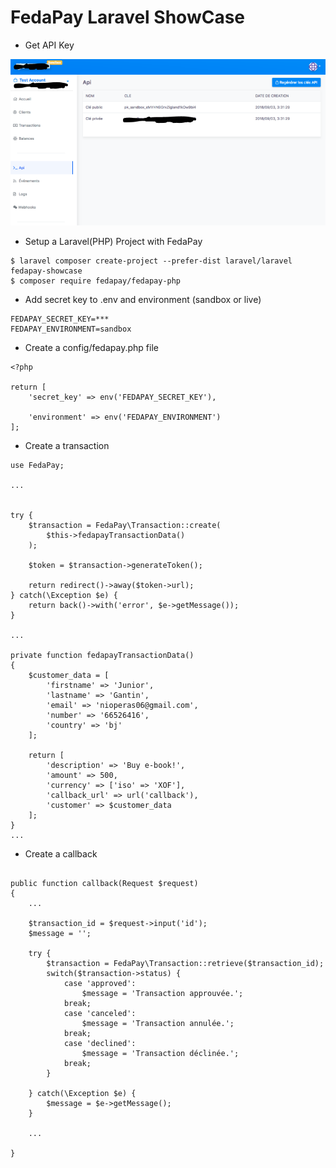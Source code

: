 # FedaPay Laravel ShowCase

- Get API Key

![FedaPay](keys.png "FedaPay")

- Setup a Laravel(PHP) Project with FedaPay

```
$ laravel composer create-project --prefer-dist laravel/laravel fedapay-showcase
$ composer require fedapay/fedapay-php
```

- Add secret key to .env and environment (sandbox or live)

```
FEDAPAY_SECRET_KEY=***	
FEDAPAY_ENVIRONMENT=sandbox
```

- Create a  config/fedapay.php file

```
<?php

return [
    'secret_key' => env('FEDAPAY_SECRET_KEY'),

    'environment' => env('FEDAPAY_ENVIRONMENT')
];
```

- Create a transaction

```
use FedaPay;

...


try {
    $transaction = FedaPay\Transaction::create(
        $this->fedapayTransactionData()
    );

    $token = $transaction->generateToken();

    return redirect()->away($token->url);
} catch(\Exception $e) {
    return back()->with('error', $e->getMessage());
}

...

private function fedapayTransactionData()
{
    $customer_data = [
        'firstname' => 'Junior',
        'lastname' => 'Gantin',
        'email' => 'nioperas06@gmail.com',
        'number' => '66526416',
        'country' => 'bj'
    ];

    return [
        'description' => 'Buy e-book!',
        'amount' => 500,
        'currency' => ['iso' => 'XOF'],
        'callback_url' => url('callback'),
        'customer' => $customer_data
    ];
}
...

```

- Create a callback

```

public function callback(Request $request)
{
    ...
    
    $transaction_id = $request->input('id');
    $message = '';

    try {
        $transaction = FedaPay\Transaction::retrieve($transaction_id);
        switch($transaction->status) {
            case 'approved':
                $message = 'Transaction approuvée.';
            break;
            case 'canceled':
                $message = 'Transaction annulée.';
            break;
            case 'declined':
                $message = 'Transaction déclinée.';
            break;
        }

    } catch(\Exception $e) {
        $message = $e->getMessage();
    }

    ...

}

```
